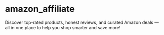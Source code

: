 # amazon_affiliate
Discover top-rated products, honest reviews, and curated Amazon deals — all in one place to help you shop smarter and save more!
